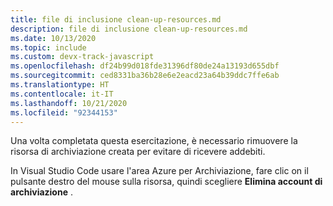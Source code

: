 ```yaml
---
title: file di inclusione clean-up-resources.md
description: file di inclusione clean-up-resources.md
ms.date: 10/13/2020
ms.topic: include
ms.custom: devx-track-javascript
ms.openlocfilehash: df24b99d018fde31396df80de24a13193d655dbf
ms.sourcegitcommit: ced8331ba36b28e6e2eacd23a64b39ddc7ffe6ab
ms.translationtype: HT
ms.contentlocale: it-IT
ms.lasthandoff: 10/21/2020
ms.locfileid: "92344153"
---
```

Una volta completata questa esercitazione, è necessario rimuovere la risorsa di archiviazione creata per evitare di ricevere addebiti. 

In Visual Studio Code usare l'area Azure per Archiviazione, fare clic on il pulsante destro del mouse sulla risorsa, quindi scegliere **Elimina account di archiviazione** .
